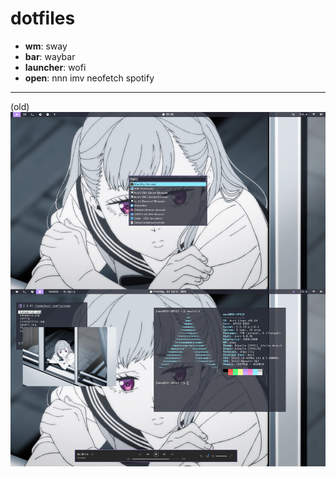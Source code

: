 # dotfiles
* **wm**: sway
* **bar**: waybar
* **launcher**: wofi
* **open**: nnn imv neofetch spotify
***
(old)
![Noelle](sway_noelle.png)
